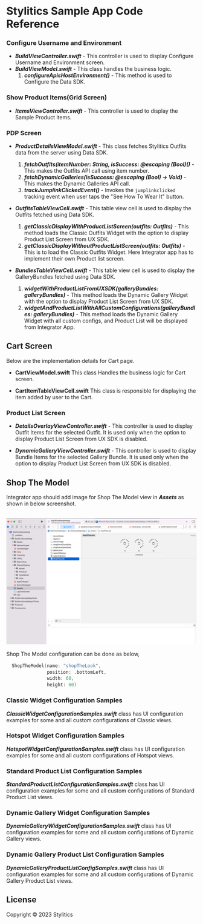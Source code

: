 # Stylitics Sample App Code Reference 


### Configure Username and Environment

- *_**BuildViewController.swift**_* - This controller is used to display Configure Username and Environment screen.
- *_**BuildViewModel.swift**_* - This class handles the business logic.
  1. *_**configureApisHostEnvironment()**_* - This method is used to Configure the Data SDK.


### Show Product Items(Grid Screen)

- *_**ItemsViewController.swift**_* - This controller is used to display the Sample Product items.


### PDP Screen

- *_**ProductDetailsViewModel.swift**_* - This class fetches Stylitics Outfits data from the server using Data SDK. 
     1. *_**fetchOutfits(itemNumber: String, isSuccess: @escaping (Bool)()**_* - This makes the Outfits API call using item number.
     2. *_**fetchDynamicGalleries(isSuccess: @escaping (Bool) -> Void)**_* - This makes the Dynamic Galleries API call.
     2. *_**trackJumplinkClickedEvent()**_* - Invokes the `jumplinkclicked` tracking event when user taps the "See How To Wear It" button.
     
- *_**OutfitsTableViewCell.swift**_* - This table view cell is used to display the Outfits fetched using Data SDK.
     1. *_**getClassicDisplayWithProductListScreen(outfits: Outfits)**_* - This method loads the Classic Outfits Widget with the option to display Product List Screen from UX SDK. 
     2. *_**getClassicDisplayWithoutProductListScreen(outfits: Outfits)**_* - This is to load the Classic Outfits Widget. Here Integrator app has to implement their own Product list screen.
     
- *_**BundlesTableViewCell.swift**_* - This table view cell is used to display the GalleryBundles fetched using Data SDK.
     1. *_**widgetWithProductListFromUXSDK(galleryBundles: galleryBundles)**_* - This method loads the Dynamic Gallery Widget with the option to display Product List Screen from UX SDK.
     2. *_**widgetAndProductListWithAllCustomConfigurations(galleryBundles: galleryBundles)**_* - This method loads the Dynamic Gallery Widget with all custom configs, and Product List will be displayed from Integrator App.
   
## Cart Screen

Below are the implementation details for Cart page.

* **CartViewModel.swift** This class Handles the business logic for Cart screen.

* **CartItemTableViewCell.swift** This class is responsible for displaying the item added by user to the Cart.
  
### Product List Screen

- *_**DetailsOverlayViewController.swift**_* - This controller is used to display Outfit Items for the selected Outfit. It is used only when the option to display Product List Screen from UX SDK is disabled.

- *_**DynamicGalleryViewController.swift**_* - This controller is used to display Bundle Items for the selected Gallery Bundle. It is used only when the option to display Product List Screen from UX SDK is disabled.

## Shop The Model

Integrator app should add image for Shop The Model view in *_**Assets**_* as shown in below screenshot.

</br>![Image1](Screenshots/shop_the_model_image_location.png)

Shop The Model configuration can be done as below,

```swift
  ShopTheModel(name: "shopTheLook",
               position: .bottomLeft,
               width: 60,
               height: 60)
```

### Classic Widget Configuration Samples

*_**ClassicWidgetConfigurationSamples.swift**_* class has UI configuration examples for some and all custom configurations of Classic views.

### Hotspot Widget Configuration Samples

*_**HotspotWidgetConfigurationSamples.swift**_* class has UI configuration examples for some and all custom configurations of Hotspot views.

### Standard Product List Configuration Samples

*_**StandardProductListConfigurationSamples.swift**_* class has UI configuration examples for some and all custom configurations of Standard Product List views.

### Dynamic Gallery Widget Configuration Samples

*_**DynamicGalleryWidgetConfigurationSamples.swift**_* class has UI configuration examples for some and all custom configurations of Dynamic Gallery views.

### Dynamic Gallery Product List Configuration Samples

*_**DynamicGalleryProductListConfigSamples.swift**_* class has UI configuration examples for some and all custom configurations of Dynamic Gallery Product List views.

## License

Copyright © 2023 Stylitics
